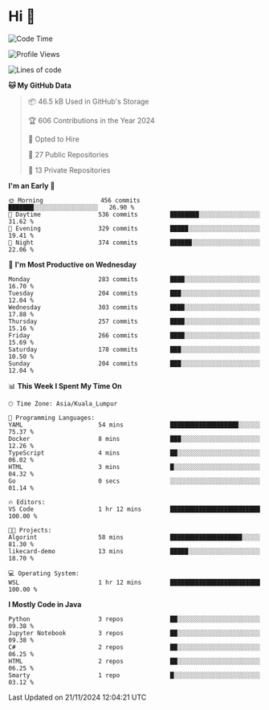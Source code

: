 <h1>Hi 👋</h1>

<!--START_SECTION:waka-->
![Code Time](http://img.shields.io/badge/Code%20Time-796%20hrs%2015%20mins-blue)

![Profile Views](http://img.shields.io/badge/Profile%20Views-0-blue)

![Lines of code](https://img.shields.io/badge/From%20Hello%20World%20I%27ve%20Written-1.3%20million%20lines%20of%20code-blue)

**🐱 My GitHub Data** 

> 📦 46.5 kB Used in GitHub's Storage 
 > 
> 🏆 606 Contributions in the Year 2024
 > 
> 💼 Opted to Hire
 > 
> 📜 27 Public Repositories 
 > 
> 🔑 13 Private Repositories 
 > 
**I'm an Early 🐤** 

```text
🌞 Morning                456 commits         ███████░░░░░░░░░░░░░░░░░░   26.90 % 
🌆 Daytime                536 commits         ████████░░░░░░░░░░░░░░░░░   31.62 % 
🌃 Evening                329 commits         █████░░░░░░░░░░░░░░░░░░░░   19.41 % 
🌙 Night                  374 commits         ██████░░░░░░░░░░░░░░░░░░░   22.06 % 
```
📅 **I'm Most Productive on Wednesday** 

```text
Monday                   283 commits         ████░░░░░░░░░░░░░░░░░░░░░   16.70 % 
Tuesday                  204 commits         ███░░░░░░░░░░░░░░░░░░░░░░   12.04 % 
Wednesday                303 commits         ████░░░░░░░░░░░░░░░░░░░░░   17.88 % 
Thursday                 257 commits         ████░░░░░░░░░░░░░░░░░░░░░   15.16 % 
Friday                   266 commits         ████░░░░░░░░░░░░░░░░░░░░░   15.69 % 
Saturday                 178 commits         ███░░░░░░░░░░░░░░░░░░░░░░   10.50 % 
Sunday                   204 commits         ███░░░░░░░░░░░░░░░░░░░░░░   12.04 % 
```


📊 **This Week I Spent My Time On** 

```text
🕑︎ Time Zone: Asia/Kuala_Lumpur

💬 Programming Languages: 
YAML                     54 mins             ███████████████████░░░░░░   75.37 % 
Docker                   8 mins              ███░░░░░░░░░░░░░░░░░░░░░░   12.26 % 
TypeScript               4 mins              ██░░░░░░░░░░░░░░░░░░░░░░░   06.02 % 
HTML                     3 mins              █░░░░░░░░░░░░░░░░░░░░░░░░   04.32 % 
Go                       0 secs              ░░░░░░░░░░░░░░░░░░░░░░░░░   01.14 % 

🔥 Editors: 
VS Code                  1 hr 12 mins        █████████████████████████   100.00 % 

🐱‍💻 Projects: 
Algorint                 58 mins             ████████████████████░░░░░   81.30 % 
likecard-demo            13 mins             █████░░░░░░░░░░░░░░░░░░░░   18.70 % 

💻 Operating System: 
WSL                      1 hr 12 mins        █████████████████████████   100.00 % 
```

**I Mostly Code in Java** 

```text
Python                   3 repos             ██░░░░░░░░░░░░░░░░░░░░░░░   09.38 % 
Jupyter Notebook         3 repos             ██░░░░░░░░░░░░░░░░░░░░░░░   09.38 % 
C#                       2 repos             ██░░░░░░░░░░░░░░░░░░░░░░░   06.25 % 
HTML                     2 repos             ██░░░░░░░░░░░░░░░░░░░░░░░   06.25 % 
Smarty                   1 repo              █░░░░░░░░░░░░░░░░░░░░░░░░   03.12 % 
```




 Last Updated on 21/11/2024 12:04:21 UTC
<!--END_SECTION:waka-->
